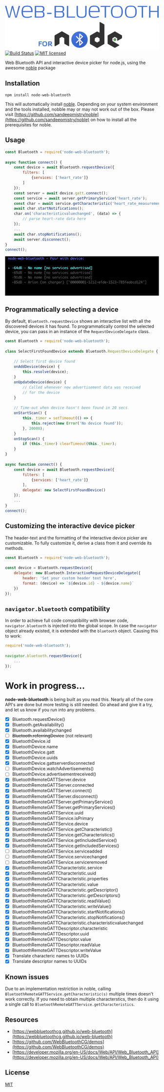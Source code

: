 ![node-web-bluetooth logo](./node-web-bluetooth.png)
[![Build Status](https://travis-ci.org/IjzerenHein/node-web-bluetooth.svg?branch=master)](https://travis-ci.org/IjzerenHein/node-web-bluetooth) [![MIT licensed](https://img.shields.io/badge/license-MIT-blue.svg)](https://raw.githubusercontent.com/IjzerenHein/node-web-bluetooth/master/LICENSE.txt)

Web Bluetooth API and interactive device picker for node.js, using the awesome [noble](https://github.com/sandeepmistry/noble) package

## Installation

	npm install node-web-bluetooth
	
This will automatically install [noble](https://github.com/sandeepmistry/noble). Depending on your system environment and the tools installed, nobble may or may not work out of the box. Please visit [https://github.com/sandeepmistry/noble](https://github.com/sandeepmistry/noble) on how to install all the prerequisites for noble.

## Usage

```js
const Bluetooth	= require('node-web-bluetooth');

async function connect() {
	const device = await Bluetooth.requestDevice({
		filters: [
			{services: ['heart_rate']}
		]
	});
	const server = await device.gatt.connect();
	const service = await server.getPrimaryService('heart_rate');
	const char = await service.getCharacteristic('heart_rate_measurement');
	await char.startNotifications();
	char.on('characteristicvaluechanged', (data) => {
		// parse heart-rate data here
	});
	...
	await char.stopNotifications();
	await server.disconnect();
}
connect();
```

![node-web-bluetooth-request-device](./node-web-bluetooth-request-device.gif)

## Programmatically selecting a device

By default, `Bluetooth.requestDevice` shows an interactive list
with all the discovered devices it has found. To programmatically
control the selected device, you can pass in an instance of the `RequestDeviceDelegate` class.

```js
const Bluetooth	= require('node-web-bluetooth');

class SelectFirstFoundDevice extends Bluetooth.RequestDeviceDelegate {

	// Select first device found
	onAddDevice(device) {
		this.resolve(device);
	}
	onUpdateDevice(device) {
		// Called whenever new advertisement data was received
		// for the device
	}

	// Time-out when device hasn't been found in 20 secs
	onStartScan() {
		this._timer = setTimeout(() => {
			this.reject(new Error('No device found'));
		}, 20000);
	}
	onStopScan() {
		if (this._timer) clearTimeout(this._timer);
	}
}

async function connect() {
	const device = await Bluetooth.requestDevice({
		filters: [
			{services: ['heart_rate']}
		],
		delegate: new SelectFirstFoundDevice()
	});
	...
}
connect();
```

## Customizing the interactive device picker

The header-text and the formatting of the interactive device picker are customizable. To fully customize it, derive a class from it and override its methods.

```js
const Bluetooth	= require('node-web-bluetooth');

const device = Bluetooth.requestDevice({
	delegate: new Bluetooth.InteractiveRequestDeviceDelegate({
		header: 'Set your custom header text here',
		format: (device) => `${device.id} - ${device.name}`
	})
});
```

## `navigator.bluetooth` compatibility

In order to achieve full code compatibility with browser code, `navigator.bluetooth` is injected into the global scope.
In case the `navigator` object already existed, it is 
extended with the `bluetooth` object. Causing this to work:

```js
require('node-web-bluetooth');

navigator.bluetooth.requestDevice({
	...
});
```

# Work in progress...
**node-web-bluetooth** is being built as you read this. Nearly all 
of the core API's are done but more testing is still needed. 
Go ahead and give it a try, and let us know if you run into any problems.

- [x] Bluetooth.requestDevice()
- [x] Bluetooth.getAvailability()
- [x] Bluetooth.availabilitychanged
- [ ] ~~Bluetooth.referringDevice~~ (not relevant)
- [x] BluetoothDevice.id
- [x] BluetoothDevice.name
- [x] BluetoothDevice.gatt
- [x] BluetoothDevice.uuids
- [x] BluetoothDevice.gattserverdisconnected
- [ ] BluetoothDevice.watchAdvertisements()
- [ ] BluetoothDevice.advertisementreceived()
- [x] BluetoothRemoteGATTServer.device
- [x] BluetoothRemoteGATTServer.connected
- [x] BluetoothRemoteGATTServer.connect()
- [x] BluetoothRemoteGATTServer.disconnect()
- [x] BluetoothRemoteGATTServer.getPrimaryService()
- [x] BluetoothRemoteGATTServer.getPrimaryServices()
- [x] BluetoothRemoteGATTService.uuid
- [x] BluetoothRemoteGATTService.isPrimary
- [x] BluetoothRemoteGATTService.device
- [x] BluetoothRemoteGATTService.getCharacteristic()
- [x] BluetoothRemoteGATTService.getCharacteristics()
- [x] BluetoothRemoteGATTService.getIncludedService()
- [x] BluetoothRemoteGATTService.getIncludedServices()
- [ ] BluetoothRemoteGATTService.serviceadded
- [ ] BluetoothRemoteGATTService.servicechanged
- [ ] BluetoothRemoteGATTService.serviceremoved
- [x] BluetoothRemoteGATTCharacteristic.service
- [x] BluetoothRemoteGATTCharacteristic.uuid
- [x] BluetoothRemoteGATTCharacteristic.properties
- [x] BluetoothRemoteGATTCharacteristic.value
- [x] BluetoothRemoteGATTCharacteristic.getDescriptor()
- [x] BluetoothRemoteGATTCharacteristic.getDescriptors()
- [x] BluetoothRemoteGATTCharacteristic.readValue()
- [x] BluetoothRemoteGATTCharacteristic.writeValue()
- [x] BluetoothRemoteGATTCharacteristic.startNotifications()
- [x] BluetoothRemoteGATTCharacteristic.stopNotifications()
- [x] BluetoothRemoteGATTCharacteristic.characteristicvaluechanged
- [x] BluetoothRemoteGATTDescriptor.characteristic
- [x] BluetoothRemoteGATTDescriptor.uuid
- [x] BluetoothRemoteGATTDescriptor.value
- [x] BluetoothRemoteGATTDescriptor.readValue
- [x] BluetoothRemoteGATTDescriptor.writeValue
- [x] Translate characteric names to UUIDs
- [x] Translate descriptor names to UUIDs

## Known issues

Due to an implementation restriction in noble, calling `BluetoothRemoteGATTService.getCharacteristic(s)` multiple times doesn't work correctly. If you need to obtain multiple characterstics, then do it using a 
single call to `BluetoothRemoteGATTService.getCharacteristics`.

## Resources

- [https://webbluetoothcg.github.io/web-bluetooth](https://webbluetoothcg.github.io/web-bluetooth)
- [https://github.com/WebBluetoothCG/demos](https://github.com/WebBluetoothCG/demos)
- [https://developer.mozilla.org/en-US/docs/Web/API/Web_Bluetooth_API](https://developer.mozilla.org/en-US/docs/Web/API/Web_Bluetooth_API)

## License

[MIT](./LICENSE.txt)
